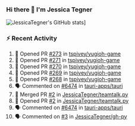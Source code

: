 ### Hi there 👋 I'm Jessica Tegner

![JessicaTegner's GitHub stats](https://github-readme-stats.vercel.app/api?username=jessicategner)]


### :zap: Recent Activity

<!--START_SECTION:activity-->
1. 💪 Opened PR [#273](https://github.com/tspivey/yugioh-game/pull/273) in [tspivey/yugioh-game](https://github.com/tspivey/yugioh-game)
2. 💪 Opened PR [#271](https://github.com/tspivey/yugioh-game/pull/271) in [tspivey/yugioh-game](https://github.com/tspivey/yugioh-game)
3. 💪 Opened PR [#270](https://github.com/tspivey/yugioh-game/pull/270) in [tspivey/yugioh-game](https://github.com/tspivey/yugioh-game)
4. 💪 Opened PR [#269](https://github.com/tspivey/yugioh-game/pull/269) in [tspivey/yugioh-game](https://github.com/tspivey/yugioh-game)
5. 💪 Opened PR [#268](https://github.com/tspivey/yugioh-game/pull/268) in [tspivey/yugioh-game](https://github.com/tspivey/yugioh-game)
6. 🗣 Commented on [#6474](https://github.com/tauri-apps/tauri/issues/6474) in [tauri-apps/tauri](https://github.com/tauri-apps/tauri)
7. 🎉 Merged PR [#2](https://github.com/JessicaTegner/teamtalk.py/pull/2) in [JessicaTegner/teamtalk.py](https://github.com/JessicaTegner/teamtalk.py)
8. 💪 Opened PR [#2](https://github.com/JessicaTegner/teamtalk.py/pull/2) in [JessicaTegner/teamtalk.py](https://github.com/JessicaTegner/teamtalk.py)
9. 🗣 Commented on [#6474](https://github.com/tauri-apps/tauri/issues/6474) in [tauri-apps/tauri](https://github.com/tauri-apps/tauri)
10. 🗣 Commented on [#3](https://github.com/JessicaTegner/gh-py/issues/3) in [JessicaTegner/gh-py](https://github.com/JessicaTegner/gh-py)
<!--END_SECTION:activity-->
